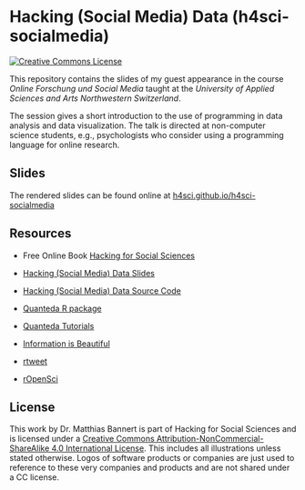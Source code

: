 # Hacking (Social Media) Data (h4sci-socialmedia)

<a rel="license" href="http://creativecommons.org/licenses/by-nc-sa/4.0/"><img alt="Creative Commons License" style="border-width:0" src="https://i.creativecommons.org/l/by-nc-sa/4.0/88x31.png" /></a>


This repository contains the slides of my guest appearance in the course *Online Forschung und Social Media* taught at the *University of Applied Sciences and Arts Northwestern Switzerland*. 

The session gives a short introduction to the use of programming in data analysis and data visualization. The talk is directed at non-computer science students, e.g., psychologists who consider using a programming language for online research. 

## Slides

The rendered slides can be found online at [h4sci.github.io/h4sci-socialmedia](https://h4sci.github.io/h4sci-socialmedia)

## Resources

- Free Online Book [Hacking for Social Sciences](https://h4sci.github.io/h4sci-book/)
- [Hacking (Social Media) Data Slides](https://h4sci.github.io/h4sci-socialmedia/)
- [Hacking (Social Media) Data Source Code](https://h4sci.github.io/h4sci-socialmedia/)



- [Quanteda R package](https://quanteda.io/)
- [Quanteda Tutorials](https://tutorials.quanteda.io/)
- [Information is Beautiful](https://informationisbeautiful.net/)
- [rtweet](https://rtweet.info/)
- [rOpenSci](https://ropensci.org/)


## License

This work by Dr. Matthias Bannert is part of Hacking for Social Sciences and is licensed under a <a rel="license" href="http://creativecommons.org/licenses/by-nc-sa/4.0/">Creative Commons Attribution-NonCommercial-ShareAlike 4.0 International License</a>. This includes all illustrations unless stated otherwise. Logos of software products or companies are just used to reference to these very companies and products and are not shared under a CC license.




